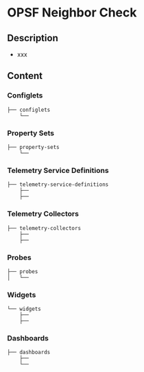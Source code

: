 # OPSF Neighbor Check

## Description

- xxx

## Content

### Configlets

```
├── configlets
    └── 
```

### Property Sets

```
├── property-sets
    └── 
```

### Telemetry Service Definitions 
```
├── telemetry-service-definitions
    ├── 
    ├── 
```

### Telemetry Collectors
```
├── telemetry-collectors
    ├── 
    ├── 
```

### Probes
```
├── probes
│   └── 
```

### Widgets
```
└── widgets
    ├── 
    ├── 
```

### Dashboards

```
├── dashboards
    ├── 
    └── 
```
